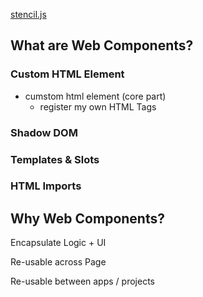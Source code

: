 [stencil.js](https://stenciljs.com/docs/introduction)

## What are Web Components?

### Custom HTML Element

- cumstom html element (core part)
  - register my own HTML Tags

### Shadow DOM

### Templates & Slots

### HTML Imports

## Why Web Components?

Encapsulate Logic + UI

Re-usable across Page

Re-usable between apps / projects
